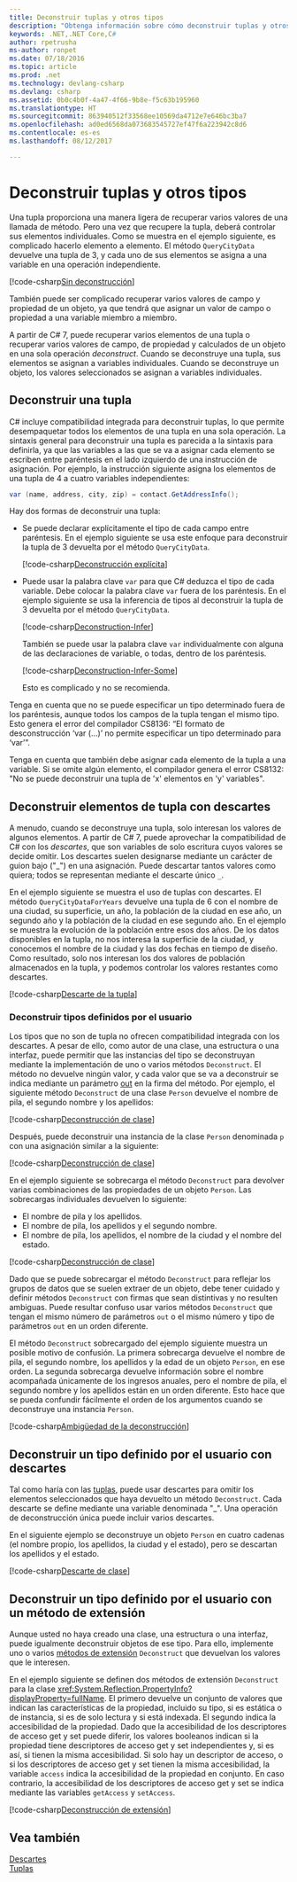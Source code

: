 ```yaml
---
title: Deconstruir tuplas y otros tipos
description: "Obtenga información sobre cómo deconstruir tuplas y otros tipos."
keywords: .NET,.NET Core,C#
author: rpetrusha
ms-author: ronpet
ms.date: 07/18/2016
ms.topic: article
ms.prod: .net
ms.technology: devlang-csharp
ms.devlang: csharp
ms.assetid: 0b0c4b0f-4a47-4f66-9b8e-f5c63b195960
ms.translationtype: HT
ms.sourcegitcommit: 863940512f33568ee10569da4712e7e646bc3ba7
ms.openlocfilehash: ad0ed6568da073683545727ef47f6a223942c8d6
ms.contentlocale: es-es
ms.lasthandoff: 08/12/2017

---
```

# <a name="deconstructing-tuples-and-other-types"></a>Deconstruir tuplas y otros tipos #

Una tupla proporciona una manera ligera de recuperar varios valores de una llamada de método. Pero una vez que recupere la tupla, deberá controlar sus elementos individuales. Como se muestra en el ejemplo siguiente, es complicado hacerlo elemento a elemento. El método `QueryCityData` devuelve una tupla de 3, y cada uno de sus elementos se asigna a una variable en una operación independiente.

[!code-csharp[Sin deconstrucción](../../samples/snippets/csharp/programming-guide/deconstructing-tuples/deconstruct-tuple1.cs)]

También puede ser complicado recuperar varios valores de campo y propiedad de un objeto, ya que tendrá que asignar un valor de campo o propiedad a una variable miembro a miembro. 

A partir de C# 7, puede recuperar varios elementos de una tupla o recuperar varios valores de campo, de propiedad y calculados de un objeto en una sola operación *deconstruct*. Cuando se deconstruye una tupla, sus elementos se asignan a variables individuales. Cuando se deconstruye un objeto, los valores seleccionados se asignan a variables individuales. 

## <a name="deconstructing-a-tuple"></a>Deconstruir una tupla

C# incluye compatibilidad integrada para deconstruir tuplas, lo que permite desempaquetar todos los elementos de una tupla en una sola operación. La sintaxis general para deconstruir una tupla es parecida a la sintaxis para definirla, ya que las variables a las que se va a asignar cada elemento se escriben entre paréntesis en el lado izquierdo de una instrucción de asignación. Por ejemplo, la instrucción siguiente asigna los elementos de una tupla de 4 a cuatro variables independientes:

```csharp
var (name, address, city, zip) = contact.GetAddressInfo();
```

Hay dos formas de deconstruir una tupla:

- Se puede declarar explícitamente el tipo de cada campo entre paréntesis. En el ejemplo siguiente se usa este enfoque para deconstruir la tupla de 3 devuelta por el método `QueryCityData`.

    [!code-csharp[Deconstrucción explícita](../../samples/snippets/csharp/programming-guide/deconstructing-tuples/deconstruct-tuple2.cs#1)]

- Puede usar la palabra clave `var` para que C# deduzca el tipo de cada variable. Debe colocar la palabra clave `var` fuera de los paréntesis. En el ejemplo siguiente se usa la inferencia de tipos al deconstruir la tupla de 3 devuelta por el método `QueryCityData`.
 
    [!code-csharp[Deconstruction-Infer](../../samples/snippets/csharp/programming-guide/deconstructing-tuples/deconstruct-tuple3.cs#1)]

    También se puede usar la palabra clave `var` individualmente con alguna de las declaraciones de variable, o todas, dentro de los paréntesis. 

    [!code-csharp[Deconstruction-Infer-Some](../../samples/snippets/csharp/programming-guide/deconstructing-tuples/deconstruct-tuple4.cs#1)]

    Esto es complicado y no se recomienda.

Tenga en cuenta que no se puede especificar un tipo determinado fuera de los paréntesis, aunque todos los campos de la tupla tengan el mismo tipo. Esto genera el error del compilador CS8136: “El formato de desconstrucción ‘var (...)’ no permite especificar un tipo determinado para ‘var’”.

Tenga en cuenta que también debe asignar cada elemento de la tupla a una variable. Si se omite algún elemento, el compilador genera el error CS8132: "No se puede deconstruir una tupla de 'x' elementos en 'y' variables".

## <a name="deconstructing-tuple-elements-with-discards"></a>Deconstruir elementos de tupla con descartes

A menudo, cuando se deconstruye una tupla, solo interesan los valores de algunos elementos. A partir de C# 7, puede aprovechar la compatibilidad de C# con los *descartes*, que son variables de solo escritura cuyos valores se decide omitir. Los descartes suelen designarse mediante un carácter de guion bajo ("\_") en una asignación. Puede descartar tantos valores como quiera; todos se representan mediante el descarte único `_`.

En el ejemplo siguiente se muestra el uso de tuplas con descartes. El método `QueryCityDataForYears` devuelve una tupla de 6 con el nombre de una ciudad, su superficie, un año, la población de la ciudad en ese año, un segundo año y la población de la ciudad en ese segundo año. En el ejemplo se muestra la evolución de la población entre esos dos años. De los datos disponibles en la tupla, no nos interesa la superficie de la ciudad, y conocemos el nombre de la ciudad y las dos fechas en tiempo de diseño. Como resultado, solo nos interesan los dos valores de población almacenados en la tupla, y podemos controlar los valores restantes como descartes.  

[!code-csharp[Descarte de la tupla](../../samples/snippets/csharp/programming-guide/deconstructing-tuples/discard-tuple1.cs)]

### <a name="deconstructing-user-defined-types"></a>Deconstruir tipos definidos por el usuario

Los tipos que no son de tupla no ofrecen compatibilidad integrada con los descartes. A pesar de ello, como autor de una clase, una estructura o una interfaz, puede permitir que las instancias del tipo se deconstruyan mediante la implementación de uno o varios métodos `Deconstruct`. El método no devuelve ningún valor, y cada valor que se va a deconstruir se indica mediante un parámetro [out](language-reference/keywords/out-parameter-modifier.md) en la firma del método. Por ejemplo, el siguiente método `Deconstruct` de una clase `Person` devuelve el nombre de pila, el segundo nombre y los apellidos:

[!code-csharp[Deconstrucción de clase](../../samples/snippets/csharp/programming-guide/deconstructing-tuples/deconstruct-class1.cs#1)]

Después, puede deconstruir una instancia de la clase `Person` denominada `p` con una asignación similar a la siguiente:

[!code-csharp[Deconstrucción de clase](../../samples/snippets/csharp/programming-guide/deconstructing-tuples/deconstruct-class1.cs#2)]

En el ejemplo siguiente se sobrecarga el método `Deconstruct` para devolver varias combinaciones de las propiedades de un objeto `Person`. Las sobrecargas individuales devuelven lo siguiente:

- El nombre de pila y los apellidos.
- El nombre de pila, los apellidos y el segundo nombre.
- El nombre de pila, los apellidos, el nombre de la ciudad y el nombre del estado.

[!code-csharp[Deconstrucción de clase](../../samples/snippets/csharp/programming-guide/deconstructing-tuples/deconstruct-class2.cs)]

Dado que se puede sobrecargar el método `Deconstruct` para reflejar los grupos de datos que se suelen extraer de un objeto, debe tener cuidado y definir métodos `Deconstruct` con firmas que sean distintivas y no resulten ambiguas. Puede resultar confuso usar varios métodos `Deconstruct` que tengan el mismo número de parámetros `out` o el mismo número y tipo de parámetros `out` en un orden diferente. 

El método `Deconstruct` sobrecargado del ejemplo siguiente muestra un posible motivo de confusión. La primera sobrecarga devuelve el nombre de pila, el segundo nombre, los apellidos y la edad de un objeto `Person`, en ese orden. La segunda sobrecarga devuelve información sobre el nombre acompañada únicamente de los ingresos anuales, pero el nombre de pila, el segundo nombre y los apellidos están en un orden diferente. Esto hace que se pueda confundir fácilmente el orden de los argumentos cuando se deconstruye una instancia `Person`.

[!code-csharp[Ambigüedad de la deconstrucción](../../samples/snippets/csharp/programming-guide/deconstructing-tuples/deconstruct-ambiguous.cs)]

## <a name="deconstructing-a-user-defined-type-with-discards"></a>Deconstruir un tipo definido por el usuario con descartes

Tal como haría con las [tuplas](#deconstructing-tuple-elements-with-discards), puede usar descartes para omitir los elementos seleccionados que haya devuelto un método `Deconstruct`. Cada descarte se define mediante una variable denominada "\_". Una operación de deconstrucción única puede incluir varios descartes.

En el siguiente ejemplo se deconstruye un objeto `Person` en cuatro cadenas (el nombre propio, los apellidos, la ciudad y el estado), pero se descartan los apellidos y el estado.

[!code-csharp[Descarte de clase](../../samples/snippets/csharp/programming-guide/deconstructing-tuples/class-discard1.cs#1)]

## <a name="deconstructing-a-user-defined-type-with-an-extension-method"></a>Deconstruir un tipo definido por el usuario con un método de extensión

Aunque usted no haya creado una clase, una estructura o una interfaz, puede igualmente deconstruir objetos de ese tipo. Para ello, implemente uno o varios [métodos de extensión](programming-guide/classes-and-structs/extension-methods.md) `Deconstruct` que devuelvan los valores que le interesen. 

En el ejemplo siguiente se definen dos métodos de extensión `Deconstruct` para la clase <xref:System.Reflection.PropertyInfo?displayProperty=fullName>. El primero devuelve un conjunto de valores que indican las características de la propiedad, incluido su tipo, si es estática o de instancia, si es de solo lectura y si está indexada. El segundo indica la accesibilidad de la propiedad. Dado que la accesibilidad de los descriptores de acceso get y set puede diferir, los valores booleanos indican si la propiedad tiene descriptores de acceso get y set independientes y, si es así, si tienen la misma accesibilidad. Si solo hay un descriptor de acceso, o si los descriptores de acceso get y set tienen la misma accesibilidad, la variable `access` indica la accesibilidad de la propiedad en conjunto. En caso contrario, la accesibilidad de los descriptores de acceso get y set se indica mediante las variables `getAccess` y `setAccess`.

[!code-csharp[Deconstrucción de extensión](../../samples/snippets/csharp/programming-guide/deconstructing-tuples/deconstruct-extension1.cs)]
 
## <a name="see-also"></a>Vea también
[Descartes](discards.md)   
[Tuplas](tuples.md)  

